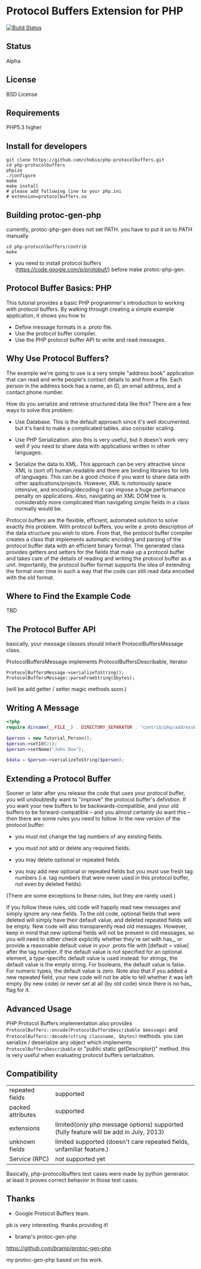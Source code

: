 Protocol Buffers Extension for PHP
==================================

[![Build Status](https://secure.travis-ci.org/chobie/php-protocolbuffers.png)](http://travis-ci.org/chobie/php-protocolbuffers)

Status
------

Alpha

License
-------

BSD License

Requirements
------------

PHP5.3 higher

Install for developers
----------------------

    git clone https://github.com/chobie/php-protocolbuffers.git
    cd php-protocolbuffers
    phpize
    ./configure
    make
    make install
    # please add following line to your php.ini
    # extension=protocolbuffers.so

Building protoc-gen-php
-----------------------

currently, protoc-php-gen does not set PATH. you have to put it on to PATH manually

    cd php-protocolbuffers/contrib
    make

* you need to install protocol buffers (https://code.google.com/p/protobuf/)  before make protoc-php-gen.


Protocol Buffer Basics: PHP
---------------------------

This tutorial provides a basic PHP programmer's introduction to working with protocol buffers. By walking through creating a simple example application, it shows you how to

* Define message formats in a .proto file.
* Use the protocol buffer compiler.
* Use the PHP protocol buffer API to write and read messages.

Why Use Protocol Buffers?
-------------------------

The example we're going to use is a very simple "address book" application that can read and write people's contact details to and from a file. Each person in the address book has a name, an ID, an email address, and a contact phone number.

How do you serialize and retrieve structured data like this? There are a few ways to solve this problem:

* Use Database. This is the default approach since it's well documented. but it's hard to make a complicated tables. also consider scaling.

* Use PHP Serialization. also this is very useful, but it doesn't work very well if you need to share data with applications written in other languages.

* Serialize the data to XML. This approach can be very attractive since XML is (sort of) human readable and there are binding libraries for lots of languages. This can be a good choice if you want to share data with other applications/projects. However, XML is notoriously space intensive, and encoding/decoding it can impose a huge performance penalty on applications. Also, navigating an XML DOM tree is considerably more complicated than navigating simple fields in a class normally would be.

Protocol buffers are the flexible, efficient, automated solution to solve exactly this problem. With protocol buffers, you write a .proto description of the data structure you wish to store. From that, the protocol buffer compiler creates a class that implements automatic encoding and parsing of the protocol buffer data with an efficient binary format. The generated class provides getters and setters for the fields that make up a protocol buffer and takes care of the details of reading and writing the protocol buffer as a unit. Importantly, the protocol buffer format supports the idea of extending the format over time in such a way that the code can still read data encoded with the old format.

Where to Find the Example Code
------------------------------

TBD

The Protocol Buffer API
-----------------------

basically, your message classes should inherit ProtocolBuffersMessage class.

ProtocolBuffersMessage implements ProtocolBuffersDescribable, Iterator

````
ProtocolBuffersMessage->serializeToString();
ProtocolBuffersMessage::parseFromString($bytes);
````

(will be add getter / setter magic methods soon.)

Writing A Message
-----------------

````php
<?php
require dirname(__FILE__) . DIRECTORY_SEPARATOR . "contrib/php/addressbook.proto.php";

$person = new Tutorial_Person();
$person->setId(21);
$person->setName("John Doe");

$data = $person->serializeToString($person);
````

Extending a Protocol Buffer
---------------------------

Sooner or later after you release the code that uses your protocol buffer, you will undoubtedly want to "improve" the protocol buffer's definition. If you want your new buffers to be backwards-compatible, and your old buffers to be forward-compatible – and you almost certainly do want this – then there are some rules you need to follow. In the new version of the protocol buffer:

* you must not change the tag numbers of any existing fields.

* you must not add or delete any required fields.

* you may delete optional or repeated fields.

* you may add new optional or repeated fields but you must use fresh tag numbers (i.e. tag numbers that were never used in this protocol buffer, not even by deleted fields).


(There are some exceptions to these rules, but they are rarely used.)

If you follow these rules, old code will happily read new messages and simply ignore any new fields. To the old code, optional fields that were deleted will simply have their default value, and deleted repeated fields will be empty. New code will also transparently read old messages. However, keep in mind that new optional fields will not be present in old messages, so you will need to either check explicitly whether they're set with has_, or provide a reasonable default value in your .proto file with [default = value] after the tag number. If the default value is not specified for an optional element, a type-specific default value is used instead: for strings, the default value is the empty string. For booleans, the default value is false. For numeric types, the default value is zero. Note also that if you added a new repeated field, your new code will not be able to tell whether it was left empty (by new code) or never set at all (by old code) since there is no has_ flag for it.


Advanced Usage
--------------

PHP Protocol Buffers implementation also provides `ProtocolBuffers::encode(ProtocolBuffersDescribable $message)` and `ProtocolBuffers::decode(string classname, $bytes)` methods.
you can serialize / deserialize any object which implements `ProtocolBuffersDescribable` or "public static getDescriptor()" method. this is very useful when
evaluating protocol buffers serialization.


Compatibility
-------------

<table>
  <tr>
    <td>repeated fields</td><td>supported</td>
  </tr>
  <tr>
    <td>packed attributes</td><td>supported</td>
  </tr>
  <tr>
    <td>extensions</td><td>limited(only php message options) supported (fully feature will be add in July, 2013)</td>
  </tr>
  <tr>
    <td>unknown fields</td><td>limited supported (doesn't care repeated fields, unfamiliar feature.)</td>
  </tr>
  <tr>
    <td>Service (RPC)</td><td>not supported yet</td>
  </tr>
</table>

Basically, php-protocolbuffers test cases were made by python generator.
at least it proves correct behavior in those test cases.

Thanks
-------

- Google Protocol Buffers team.

pb is very interesting. thanks providing it!

- bramp's protoc-gen-php

https://github.com/bramp/protoc-gen-php

my protoc-gen-php based on his work.
